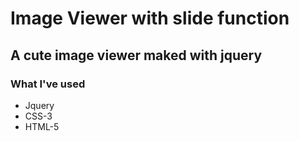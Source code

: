 # Image Viewer with slide function
## A cute image viewer maked with jquery

### What I've used
* Jquery
* CSS-3
* HTML-5
